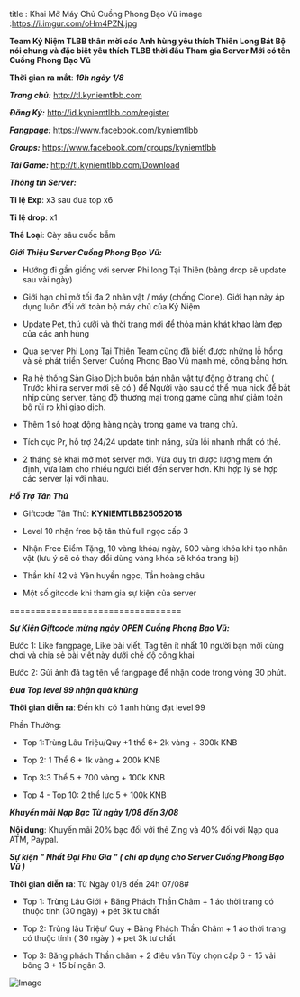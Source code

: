 title : Khai Mở Máy Chủ Cuồng Phong Bạo Vũ
image :https://i.imgur.com/oHm4PZN.jpg

**Team Kỷ Niệm TLBB thân mời các Anh hùng yêu thích Thiên Long Bát Bộ nói chung và đặc biệt yêu thích TLBB thời đầu Tham gia Server Mới có tên Cuồng Phong Bạo Vũ**

️**Thời gian ra mắt**: ***19h ngày 1/8***

***Trang chủ:*** http://tl.kyniemtlbb.com

***Đăng Ký:*** http://id.kyniemtlbb.com/register

***Fangpage:*** https://www.facebook.com/kyniemtlbb

***Groups:*** https://www.facebook.com/groups/kyniemtlbb

***Tải Game:*** http://tl.kyniemtlbb.com/Download

️***Thông tin Server:*** 

**Tỉ lệ Exp**: x3 sau đua top x6

**Tỉ lệ drop**: x1

**Thể Loại**: Cày sâu cuốc bẫm

️***Giới Thiệu Server Cuồng Phong Bạo Vũ:***

- Hướng đi gần giống với server Phi long Tại Thiên (bảng drop sẽ update sau vài ngày)

- Giới hạn chỉ mở tối đa 2 nhân vật / máy (chống Clone). Giới hạn này áp dụng luôn đối với toàn bộ máy chủ của Kỷ Niệm 

- Update Pet, thú cưỡi và thời trang mới để thỏa mãn khát khao làm đẹp của các anh hùng

- Qua server Phi Long Tại Thiên Team cũng đã biết được những lỗ hổng và sẽ phát triển Server Cuồng Phong Bạo Vũ mạnh mẽ, công bằng hơn.

- Ra hệ thống Sàn Giao Dịch buôn bán nhân vật tự động ở trang chủ ( Trước khi ra server mới sẽ có ) để Người vào sau có thể mua nick để bắt nhịp cùng server, tăng độ thương mại trong game cũng như giảm toàn bộ rủi ro khi giao dịch.

- Thêm 1 số hoạt động hàng ngày trong game và trang chủ.

- Tích cực Pr, hỗ trợ 24/24 update tính năng, sửa lỗi nhanh nhất có thể.

- 2 tháng sẽ khai mở một server mới. Vừa duy trì được lượng mem ổn định, vừa làm cho nhiều người biết đến server hơn. Khi hợp lý sẽ hợp các server lại với nhau.

️***Hỗ Trợ Tân Thủ***

- Giftcode Tân Thủ: **KYNIEMTLBB25052018**

- Level 10 nhận free bộ tân thủ full ngọc cấp 3

- Nhận Free Điểm Tặng, 10 vàng khóa/ ngày, 500 vàng khóa khi tạo nhân vật (lưu ý sẽ có thay đổi dùng vàng khóa sẽ khóa trang bị)

-  Thần khí 42 và Yên huyền ngọc, Tần hoàng châu

-  Một số gitcode khi tham gia sự kiện của server

=================================

***Sự Kiện Giftcode mừng ngày OPEN Cuồng Phong Bạo Vũ:***

Bước 1: Like fangpage, Like bài viết, Tag tên ít nhất 10 người bạn mời cùng chơi và chia sẻ bài viết này dưới chế độ công khai

Bước 2: Gửi ảnh đã tag tên về fangpage để nhận code trong vòng 30 phút.

***Đua Top level 99 nhận quà khủng***

**Thời gian diễn ra**: Đến khi có 1 anh hùng đạt level 99

Phần Thưởng: 

- Top 1:Trùng Lâu Triệu/Quy +1 thể 6+ 2k vàng + 300k KNB

- Top 2: 1 Thể 6 + 1k vàng + 200k KNB

- Top 3:3 Thể 5 + 700 vàng + 100k KNB

- Top 4 - Top 10: 2 thể lực 5 + 100k KNB

***Khuyến mãi Nạp Bạc Từ ngày 1/08 đến 3/08***

**Nội dung**: Khuyến mãi 20% bạc đối với thẻ Zing và 40% đối với Nạp qua ATM, Paypal.

***Sự kiện " Nhất Đại Phú Gia " ( chỉ áp dụng cho Server Cuồng Phong Bạo Vũ )***
 
  **Thời gian diễn ra**: Từ Ngày 01/8 đến 24h 07/08#

- Top 1: Trùng Lâu Giới + Băng Phách Thần Châm + 1 áo thời trang có thuộc tính (30 ngày) + pét 3k tư chất

- Top 2: Trùng lâu Triệu/ Quy + Băng Phách Thần Châm + 1 áo thời trang có thuộc tính ( 30 ngày ) + pet 3k tư chất

- Top 3: Băng phách Thần châm + 2 điêu văn Tùy chọn cấp 6 + 15 vải bông 3 + 15 bí ngân 3.

![Image](https://i.imgur.com/oHm4PZN.jpg)
